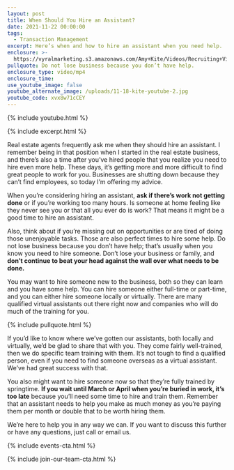 ```yaml
---
layout: post
title: When Should You Hire an Assistant?
date: 2021-11-22 00:00:00
tags:
  - Transaction Management
excerpt: Here’s when and how to hire an assistant when you need help.
enclosure: >-
  https://vyralmarketing.s3.amazonaws.com/Amy+Kite/Videos/Recruiting+Videos/2021/When+Should+You+Hire+an+Assistant_.mp4
pullquote: Do not lose business because you don’t have help.
enclosure_type: video/mp4
enclosure_time:
use_youtube_image: false
youtube_alternate_image: /uploads/11-18-kite-youtube-2.jpg
youtube_code: xvx8w71cCEY
---
```

{% include youtube.html %}

{% include excerpt.html %}

Real estate agents frequently ask me when they should hire an assistant. I remember being in that position when I started in the real estate business, and there’s also a time after you’ve hired people that you realize you need to hire even more help. These days, it’s getting more and more difficult to find great people to work for you. Businesses are shutting down because they can’t find employees, so today I’m offering my advice.

When you’re considering hiring an assistant, **ask if there’s work not getting done** or if you’re working too many hours. Is someone at home feeling like they never see you or that all you ever do is work? That means it might be a good time to hire an assistant.&nbsp;

Also, think about if you’re missing out on opportunities or are tired of doing those unenjoyable tasks. Those are also perfect times to hire some help. Do not lose business because you don’t have help; that’s usually when you know you need to hire someone. Don’t lose your business or family, and **don’t continue to beat your head against the wall over what needs to be done.&nbsp;**

You may want to hire someone new to the business, both so they can learn and you have some help. You can hire someone either full-time or part-time, and you can either hire someone locally or virtually. There are many qualified virtual assistants out there right now and companies who will do much of the training for you.​

{% include pullquote.html %}

If you’d like to know where we’ve gotten our assistants, both locally and virtually, we’d be glad to share that with you. They come fairly well-trained, then we do specific team training with them. It’s not tough to find a qualified person, even if you need to find someone overseas as a virtual assistant. We’ve had great success with that.

You also might want to hire someone now so that they’re fully trained by springtime. **If you wait until March or April when you’re buried in work, it’s too late** because you’ll need some time to hire and train them. Remember that an assistant needs to help you make as much money as you’re paying them per month or double that to be worth hiring them.&nbsp;

We’re here to help you in any way we can. If you want to discuss this further or have any questions, just call or email us.&nbsp;

{% include events-cta.html %}

{% include join-our-team-cta.html %}
